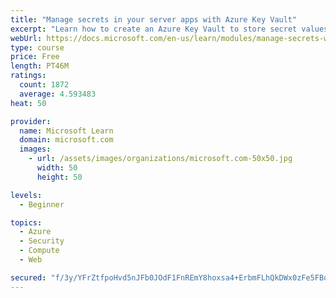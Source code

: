 ```yaml
---
title: "Manage secrets in your server apps with Azure Key Vault"
excerpt: "Learn how to create an Azure Key Vault to store secret values and how to enable secure access to the vault."
webUrl: https://docs.microsoft.com/en-us/learn/modules/manage-secrets-with-azure-key-vault/
type: course
price: Free
length: PT46M
ratings:
  count: 1872
  average: 4.593483
heat: 50

provider:
  name: Microsoft Learn
  domain: microsoft.com
  images:
    - url: /assets/images/organizations/microsoft.com-50x50.jpg
      width: 50
      height: 50

levels:
  - Beginner

topics:
  - Azure
  - Security
  - Compute
  - Web

secured: "f/3y/YFrZtfpoHvd5nJFb0JOdF1FnREmY8hoxsa4+ErbmFLhQkDWx0zFe5FBqstp2NjHwWq0qlaZ5xRsBhVYXupbrMoKVlBx+KhcXjbS5EBsVri9ilmYSmd3vqsI3fBgaFEMtocfGM57MsGytghhCgef1w3O6Jd5cujCFTRiQoj+39YQT0KUcSWPj5olj65nxjoK2LVghUPIvsUy9CeTxIVfRxTwyJR30t49o7A36ZGyYY7T7avvPFJKdcA2iGbrG7gYGabjWqNJx78bsIazZD3dQ2B94KL3bvwW5pDF37GWWbHzkYBn1GGyVbIvuJKCBRkcZwY0cs2sGcUXGfLPfCb9daQkVKdyqs3BG0mt3ruQZHPKV0+fQ1luEz/4QqFSEG7NIQNW1qXTGeuOX3KlA1NHIWxN+zWXIB6HzH9ckbE=;PRktGjppq0V+NetmNrpO4w=="
---
```


